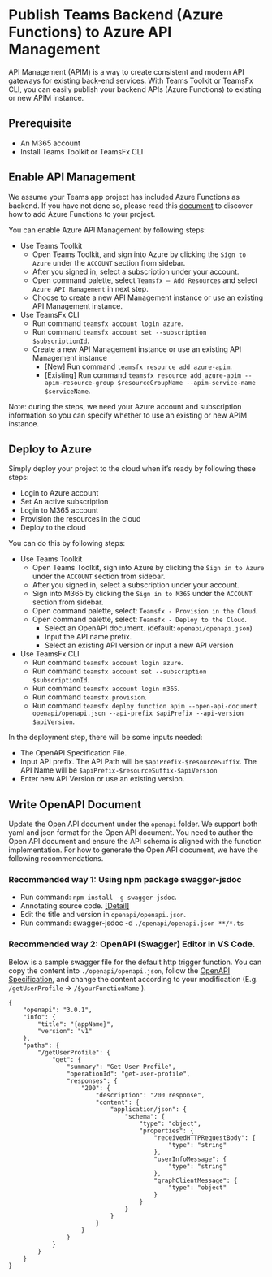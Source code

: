 # Publish Teams Backend (Azure Functions) to Azure API Management 

API Management (APIM) is a way to create consistent and modern API gateways for existing back-end services. With Teams Toolkit or TeamsFx CLI, you can easily publish your backend APIs (Azure Functions) to existing or new APIM instance. 

## Prerequisite
- An M365 account 
- Install Teams Toolkit or TeamsFx CLI 

## Enable API Management
We assume your Teams app project has included Azure Functions as backend. If you have not done so, please read this [document](../api/readme.md) to discover how to add Azure Functions to your project.  

You can enable Azure API Management by following steps:
- Use Teams Toolkit
  - Open Teams Toolkit, and sign into Azure by clicking the `Sign to Azure` under the `ACCOUNT` section from sidebar. 
  - After you signed in, select a subscription under your account. 
  - Open command palette, select `Teamsfx – Add Resources` and select `Azure API Management` in next step. 
  - Choose to create a new API Management instance or use an existing API Management instance.
- Use TeamsFx CLI
  - Run command `teamsfx account login azure`.
  - Run command `teamsfx account set --subscription $subscriptionId`.
  - Create a new API Management instance or use an existing API Management instance
    - [New] Run command `teamsfx resource add azure-apim`.
    - [Existing] Run command `teamsfx resource add azure-apim --apim-resource-group $resourceGroupName --apim-service-name $serviceName`.

Note: during the steps, we need your Azure account and subscription information so you can specify whether to use an existing or new APIM instance. 

## Deploy to Azure
Simply deploy your project to the cloud when it’s ready by following these steps: 
- Login to Azure account 
- Set An active subscription 
- Login to M365 account
- Provision the resources in the cloud 
- Deploy to the cloud 

You can do this by following steps: 
- Use Teams Toolkit
  - Open Teams Toolkit, sign into Azure by clicking the `Sign in to Azure` under the `ACCOUNT` section from sidebar. 
  - After you signed in, select a subscription under your account.
  - Sign into M365 by clicking the  `Sign in to M365` under the `ACCOUNT` section from sidebar. 
  - Open command palette, select: `Teamsfx - Provision in the Cloud`.
  - Open command palette, select: `Teamsfx - Deploy to the Cloud`.
    - Select an OpenAPI document. (default: `openapi/openapi.json`)
    - Input the API name prefix. 
    - Select an existing API version or input a new API version
- Use TeamsFx CLI
  - Run command `teamsfx account login azure`.
  - Run command `teamsfx account set --subscription $subscriptionId`. 
  - Run command `teamsfx account login m365`.
  - Run command `teamsfx provision`. 
  - Run command `teamsfx deploy function apim --open-api-document openapi/openapi.json --api-prefix $apiPrefix --api-version $apiVersion`. 

In the deployment step, there will be some inputs needed: 
- The OpenAPI Specification File. 
- Input API prefix. The API Path will be `$apiPrefix-$resourceSuffix`. The API Name will be `$apiPrefix-$resourceSuffix-$apiVersion`
- Enter new API Version or use an existing version. 

## Write OpenAPI Document
Update the Open API document under the `openapi` folder. We support both yaml and json format for the Open API document. You need to author the Open API document and ensure the API schema is aligned with the function implementation. For how to generate the Open API document, we have the following recommendations.

### Recommended way 1: Using npm package swagger-jsdoc 
- Run command: `npm install -g swagger-jsdoc`. 
- Annotating source code. [[Detail]](https://github.com/Surnet/swagger-jsdoc/)
- Edit the title and version in `openapi/openapi.json`.
- Run command: swagger-jsdoc -d `./openapi/openapi.json **/*.ts`

### Recommended way 2: OpenAPI (Swagger) Editor in VS Code.
Below is a sample swagger file for the default http trigger function. You can copy the content into `./openapi/openapi.json`, follow the [OpenAPI Specification](https://swagger.io/resources/open-api/), and change the content according to your modification (E.g. `/getUserProfile` -> `/$yourFunctionName` ).

```
{ 
    "openapi": "3.0.1", 
    "info": { 
        "title": "{appName}", 
        "version": "v1" 
    }, 
    "paths": {
        "/getUserProfile": {
            "get": {
                "summary": "Get User Profile",
                "operationId": "get-user-profile",
                "responses": {
                    "200": {
                        "description": "200 response",
                        "content": {
                            "application/json": {
                                "schema": {
                                    "type": "object",
                                    "properties": {
                                        "receivedHTTPRequestBody": {
                                            "type": "string"
                                        },
                                        "userInfoMessage": {
                                            "type": "string"
                                        },
                                        "graphClientMessage": {
                                            "type": "object"
                                        }
                                    }
                                }
                            }
                        }
                    }
                }
            }
        }
    } 
} 
```